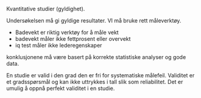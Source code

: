 Kvantitative studier
(gyldighet). 

Undersøkelsen må gi gyldige resultater. VI må bruke rett måleverktøy. 
- Badevekt er riktig verktøy for å måle vekt
- badevekt måler ikke fettprosent eller overvekt
- iq test måler ikke lederegenskaper

konklusjonene må være basert på korrekte statistiske analyser og gode data.

En studie er valid i den grad den er fri for systematiske målefeil.
Validitet er et gradsspørsmål og kan ikke uttrykkes i tall slik som reliabilitet. Det er umulig å oppnå perfekt validitet i en studie.





